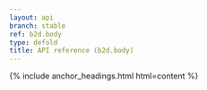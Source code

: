 ```yaml
---
layout: api
branch: stable
ref: b2d.body
type: defold
title: API reference (b2d.body)
---
```

{% include anchor_headings.html html=content %}